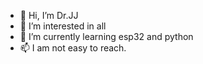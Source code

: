- 👋 Hi, I’m Dr.JJ
- 👀 I’m interested in all
- 🌱 I’m currently learning esp32 and python
- 📫 I am not easy to reach.

<!---
yunnanpl/yunnanpl is a ✨ special ✨ repository because its `README.md` (this file) appears on your GitHub profile.
You can click the Preview link to take a look at your changes.
--->
